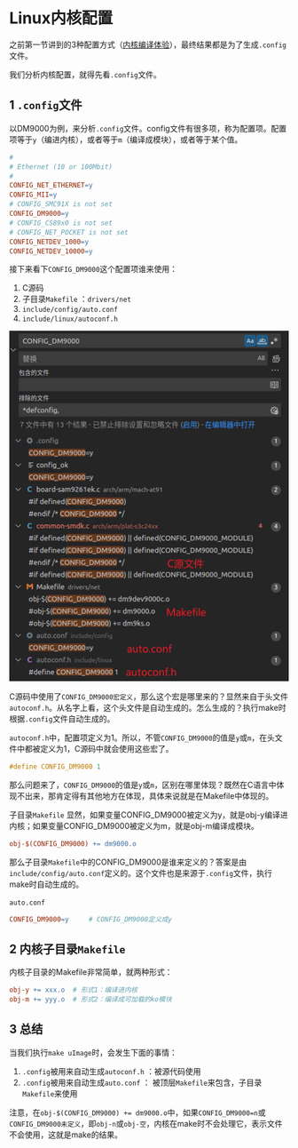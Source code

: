 # Linux内核配置

之前第一节讲到的3种配置方式（[内核编译体验](../001_内核启动流程分析之编译体验/readme.md)），最终结果都是为了生成`.config`文件。

我们分析内核配置，就得先看`.config`文件。

## 1 `.config`文件

以DM9000为例，来分析`.config`文件。config文件有很多项，称为配置项。配置项等于`y`（编进内核），或者等于`m`（编译成模块），或者等于某个值。

```mk
#
# Ethernet (10 or 100Mbit)
#
CONFIG_NET_ETHERNET=y
CONFIG_MII=y
# CONFIG_SMC91X is not set
CONFIG_DM9000=y
# CONFIG_CS89x0 is not set
# CONFIG_NET_POCKET is not set
CONFIG_NETDEV_1000=y
CONFIG_NETDEV_10000=y
```

接下来看下`CONFIG_DM9000`这个配置项谁来使用：

1. C源码
2. 子目录`Makefile` ：`drivers/net`
3. `include/config/auto.conf`
4. `include/linux/autoconf.h`

![使用CONFIG_DM9000的文件](pic/001.jpg)

C源码中使用了`CONFIG_DM9000宏定义`，那么这个宏是哪里来的？显然来自于头文件`autoconf.h`。从名字上看，这个头文件是自动生成的。怎么生成的？执行make时根据`.config`文件自动生成的。

`autoconf.h`中，配置项定义为1。所以，不管`CONFIG_DM9000`的值是`y`或`m`，在头文件中都被定义为1，C源码中就会使用这些宏了。

```c
#define CONFIG_DM9000 1
```

那么问题来了，`CONFIG_DM9000`的值是`y`或`m`，区别在哪里体现？既然在C语言中体现不出来，那肯定得有其他地方在体现，具体来说就是在Makefile中体现的。

子目录`Makefile` 显然，如果变量CONFIG_DM9000被定义为y，就是obj-y编译进内核；如果变量CONFIG_DM9000被定义为m，就是obj-m编译成模块。

```makefile
obj-$(CONFIG_DM9000) += dm9000.o
```

那么子目录`Makefile`中的CONFIG_DM9000是谁来定义的？答案是由`include/config/auto.conf`定义的。这个文件也是来源于`.config`文件，执行make时自动生成的。

`auto.conf`

```makefile
CONFIG_DM9000=y     # CONFIG_DM9000定义成y
```

## 2 内核子目录`Makefile`

内核子目录的Makefile非常简单，就两种形式：

```makefile
obj-y += xxx.o  # 形式1：编译进内核
obj-m += yyy.o  # 形式2：编译成可加载的ko模块
```

## 3 总结

当我们执行`make uImage`时，会发生下面的事情：

1. `.config`被用来自动生成`autoconf.h` ：被源代码使用
2. `.config`被用来自动生成`auto.conf` ： 被顶层`Makefile`来包含，子目录`Makefile`来使用

注意，在`obj-$(CONFIG_DM9000) += dm9000.o`中，如果`CONFIG_DM9000=n`或`CONFIG_DM9000未定义`，即`obj-n`或`obj-空`，内核在make时不会处理它，表示文件不会使用，这就是make的结果。
